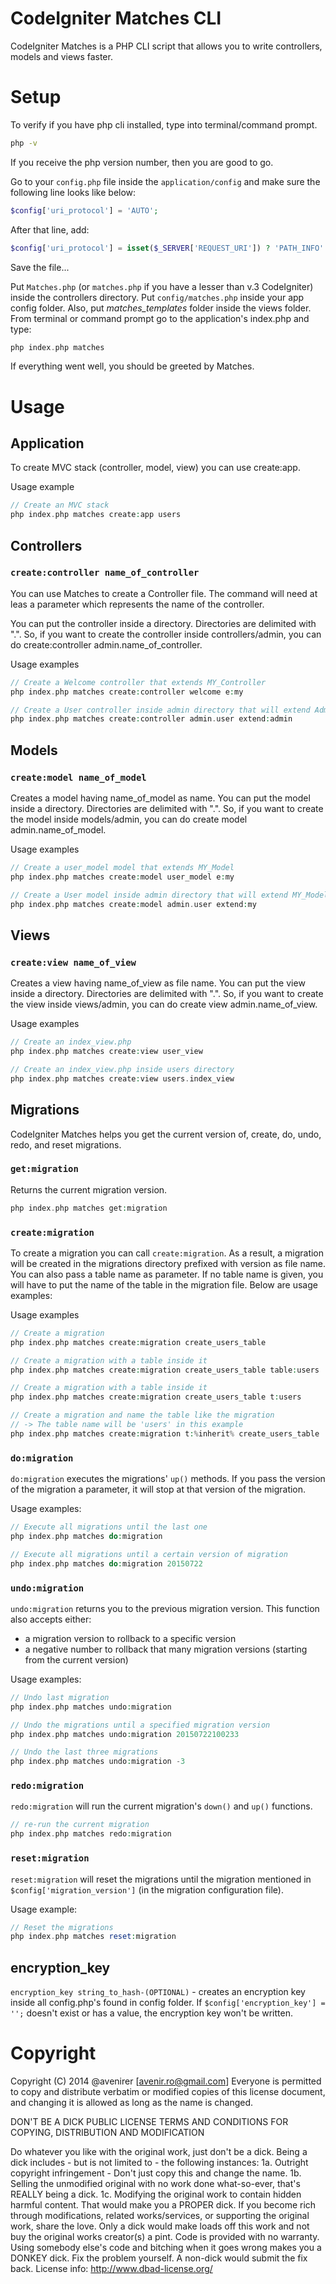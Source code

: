 # CodeIgniter Matches CLI

CodeIgniter Matches is a PHP CLI script that allows you to write controllers, models and views faster.

# Setup

To verify if you have php cli installed, type into terminal/command prompt.

```sh
php -v
```

If you receive the php version number, then you are good to go.

Go to your `config.php` file inside the `application/config` and make sure the following line looks like below:

```php
$config['uri_protocol'] = 'AUTO';
```

After that line, add:

```php
$config['uri_protocol'] = isset($_SERVER['REQUEST_URI']) ? 'PATH_INFO' : 'CLI';
```

Save the file...

Put `Matches.php` (or `matches.php` if you have a lesser than v.3 CodeIgniter) inside the controllers directory. Put `config/matches.php` inside your app config folder. Also, put _matches_templates_ folder inside the views folder.
From terminal or command prompt go to the application's index.php and type:

```php
php index.php matches
```

If everything went well, you should be greeted by Matches.

# Usage

## Application

To create MVC stack (controller, model, view) you can use create:app.

Usage example

```php
// Create an MVC stack
php index.php matches create:app users
```

## Controllers

### `create:controller name_of_controller`

You can use Matches to create a Controller file. The command will need at leas a parameter which represents the name of the controller.

You can put the controller inside a directory. Directories are delimited with ".". So, if you want to create the controller inside controllers/admin, you can do create:controller admin.name_of_controller.

Usage examples

```php
// Create a Welcome controller that extends MY_Controller
php index.php matches create:controller welcome e:my

// Create a User controller inside admin directory that will extend Admin_Controller
php index.php matches create:controller admin.user extend:admin
```

## Models

### `create:model name_of_model`

Creates a model having name_of_model as name. You can put the model inside a directory. Directories are delimited with ".". So, if you want to create the model inside models/admin, you can do create model admin.name_of_model.

Usage examples

```php
// Create a user_model model that extends MY_Model
php index.php matches create:model user_model e:my

// Create a User model inside admin directory that will extend MY_Model
php index.php matches create:model admin.user extend:my
```

## Views

### `create:view name_of_view`

Creates a view having name_of_view as file name. You can put the view inside a directory. Directories are delimited with ".". So, if you want to create the view inside views/admin, you can do create view admin.name_of_view.

Usage examples

```php
// Create an index_view.php
php index.php matches create:view user_view

// Create an index_view.php inside users directory
php index.php matches create:view users.index_view
```

## Migrations

CodeIgniter Matches helps you get the current version of, create, do, undo, redo, and reset migrations.

### `get:migration`

Returns the current migration version.

```php
php index.php matches get:migration
```

### `create:migration`

To create a migration you can call `create:migration`. As a result, a migration will be created in the migrations directory prefixed with version as file name. You can also pass a table name as parameter. If no table name is given, you will have to put the name of the table in the migration file. Below are usage examples:

Usage examples

```php
// Create a migration
php index.php matches create:migration create_users_table

// Create a migration with a table inside it
php index.php matches create:migration create_users_table table:users

// Create a migration with a table inside it
php index.php matches create:migration create_users_table t:users

// Create a migration and name the table like the migration
// -> The table name will be 'users' in this example
php index.php matches create:migration t:%inherit% create_users_table
```

### `do:migration`

`do:migration` executes the migrations' `up()` methods. If you pass the version of the migration a parameter, it will stop at that version of the migration.

Usage examples:

```php
// Execute all migrations until the last one
php index.php matches do:migration

// Execute all migrations until a certain version of migration
php index.php matches do:migration 20150722
```

### `undo:migration`

`undo:migration` returns you to the previous migration version. This function also accepts either:

- a migration version to rollback to a specific version
- a negative number to rollback that many migration versions (starting from the current version)

Usage examples:

```php
// Undo last migration
php index.php matches undo:migration

// Undo the migrations until a specified migration version
php index.php matches undo:migration 20150722100233

// Undo the last three migrations
php index.php matches undo:migration -3
```

### `redo:migration`

`redo:migration` will run the current migration's `down()` and `up()` functions.

```php
// re-run the current migration
php index.php matches redo:migration
```

### `reset:migration`

`reset:migration` will reset the migrations until the migration mentioned in `$config['migration_version']` (in the migration configuration file).

Usage example:

```php
// Reset the migrations
php index.php matches reset:migration
```

## encryption_key

`encryption_key string_to_hash-(OPTIONAL)` - creates an encryption key inside all config.php's found in config folder. If `$config['encryption_key'] = '';` doesn't exist or has a value, the encryption key won't be written.

# Copyright

Copyright (C) 2014 @avenirer [avenir.ro@gmail.com]
Everyone is permitted to copy and distribute verbatim or modified copies of this license document, and changing it is allowed as long as the name is changed.

DON'T BE A DICK PUBLIC LICENSE TERMS AND CONDITIONS FOR COPYING, DISTRIBUTION AND MODIFICATION

Do whatever you like with the original work, just don't be a dick.
Being a dick includes - but is not limited to - the following instances:
1a. Outright copyright infringement - Don't just copy this and change the name.
1b. Selling the unmodified original with no work done what-so-ever, that's REALLY being a dick.
1c. Modifying the original work to contain hidden harmful content. That would make you a PROPER dick.
If you become rich through modifications, related works/services, or supporting the original work, share the love. Only a dick would make loads off this work and not buy the original works creator(s) a pint.
Code is provided with no warranty.
Using somebody else's code and bitching when it goes wrong makes you a DONKEY dick.
Fix the problem yourself. A non-dick would submit the fix back.
License info: http://www.dbad-license.org/
